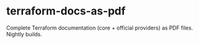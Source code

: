 # terraform-docs-as-pdf
Complete Terraform documentation (core + official providers) as PDF files. Nightly builds.
